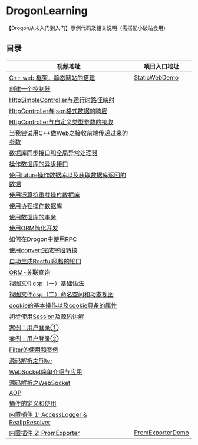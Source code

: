 # DrogonLearning

【Drogon从未入门到入门】示例代码及相关说明（需搭配小破站食用）

## 目录

| 视频地址                                                                                    | 项目入口地址                                     |
| ------------------------------------------------------------------------------------------- | ------------------------------------------------ |
| [C++ web 框架，静态网站的搭建](https://www.bilibili.com/video/BV1NZ4y1y7Qz)                 | [StaticWebDemo](./StaticSite/README.md)          |
| [创建一个控制器](https://www.bilibili.com/video/BV1u34y1Y7Qe)                               |                                                  |
| [HttpSimpleController与运行时路径映射](https://www.bilibili.com/video/BV1mB4y1C7TK)         |                                                  |
| [HttpController与json格式数据的响应](https://www.bilibili.com/video/BV1wU4y1U75k)           |                                                  |
| [HttpController与自定义类型参数的接收](https://www.bilibili.com/video/BV1aA4y1R7ug)         |                                                  |
| [当我尝试用C++做Web之接收前端传递过来的参数](https://www.bilibili.com/video/BV18V411M7Px)   |                                                  |
| [数据库同步接口和全局异常处理器](https://www.bilibili.com/video/BV1Du4y1Z7Re)               |                                                  |
| [操作数据库的异步接口](https://www.bilibili.com/video/BV1ku411a7EX)                         |                                                  |
| [使用future操作数据库以及获取数据库返回的数据](https://www.bilibili.com/video/BV1cp4y157X7) |                                                  |
| [使用运算符重载操作数据库](https://www.bilibili.com/video/BV1ym4y1M7yk)                     |                                                  |
| [使用协程操作数据库](https://www.bilibili.com/video/BV1gm4y1K79o)                           |                                                  |
| [使用数据库的事务](https://www.bilibili.com/video/BV1884y1D7g1)                             |                                                  |
| [使用ORM简化开发](https://www.bilibili.com/video/BV1Gw411r7L4)                              |                                                  |
| [如何在Drogon中使用RPC](https://www.bilibili.com/video/BV1Mj411i7qL)                        |                                                  |
| [使用convert完成字段转换](https://www.bilibili.com/video/BV1Cw411N7H7)                      |                                                  |
| [自动生成Restful风格的接口](https://www.bilibili.com/video/BV1jv411c7UZ)                    |                                                  |
| [ORM-关联查询](https://www.bilibili.com/video/BV1oe411r7RX)                                 |                                                  |
| [视图文件csp（一）基础语法](https://www.bilibili.com/video/BV1mK411e7rV)                    |                                                  |
| [视图文件csp（二）命名空间和动态视图](https://www.bilibili.com/video/BV1Xe411E7Xs)          |                                                  |
| [cookie的基本操作以及cookie具备的属性](https://www.bilibili.com/video/BV1rm411f7Wd)         |                                                  |
| [初步使用Session及源码讲解](https://www.bilibili.com/video/BV192421N7x1)                    |                                                  |
| [案例：用户登录①](https://www.bilibili.com/video/BV1Nu4m1M7RA)                              |                                                  |
| [案例：用户登录②](https://www.bilibili.com/video/BV1pp421y7a7)                              |                                                  |
| [Filter的使用和案例](https://www.bilibili.com/video/BV1UF4m1A7Ni)                           |                                                  |
| [源码解析之Filter](https://www.bilibili.com/video/BV1Yp421Q76i)                             |                                                  |
| [WebSocket简单介绍与应用](https://www.bilibili.com/video/BV1Kb421p7m3)                      |                                                  |
| [源码解析之WebSocket](https://www.bilibili.com/video/BV13m42137Wu)                          |                                                  |
| [AOP](https://www.bilibili.com/video/BV1BQe4eQEiY)                                          |                                                  |
| [插件的定义和使用](https://www.bilibili.com/video/BV1XvbweZEy4)                             |                                                  |
| [内置插件 1: AccessLogger & RealIpResolver](https://www.bilibili.com/video/BV15G1QYdEBH)    |                                                  |
| [内置插件 2: PromExporter](https://www.bilibili.com/video/BV1FtyNYKEqZ)                     | [PromExporterDemo](./PromExporterDemo/README.md) |
